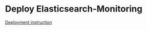# Deploy Elasticsearch-Monitoring

[Deployment instruction](./documentation/installation-guide/README.md)
